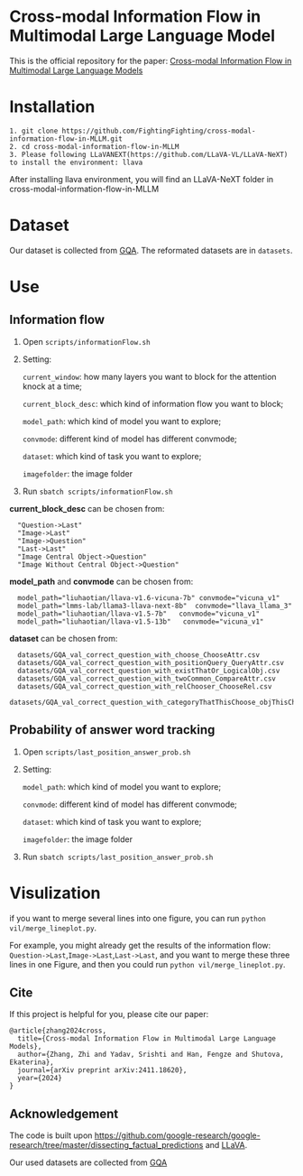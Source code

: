 # Cross-modal Information Flow in Multimodal Large Language Model
This is the official repository for the paper: [Cross-modal Information Flow in Multimodal Large Language Models](https://arxiv.org/abs/2411.18620)

# Installation
```
1. git clone https://github.com/FightingFighting/cross-modal-information-flow-in-MLLM.git
2. cd cross-modal-information-flow-in-MLLM
3. Please following LLaVANEXT(https://github.com/LLaVA-VL/LLaVA-NeXT) to install the environment: llava
```
After installing llava environment, you will find an LLaVA-NeXT folder in cross-modal-information-flow-in-MLLM

# Dataset
Our dataset is collected from [GQA](https://cs.stanford.edu/people/dorarad/gqa/index.html). The reformated datasets are in `datasets`.

# Use
## Information flow
1. Open `scripts/informationFlow.sh`
2. Setting:
   
   `current_window`: how many layers you want to block for the attention knock at a time;
   
   `current_block_desc`: which kind of information flow you want to block;
   
   `model_path`: which kind of model you want to explore;
   
   `convmode`: different kind of model has different convmode;
   
   `dataset`: which kind of task you want to explore;
   
   `imagefolder`: the image folder
   
4. Run `sbatch scripts/informationFlow.sh`

**current_block_desc** can be chosen from:
```
  "Question->Last"
  "Image->Last"
  "Image->Question"
  "Last->Last"
  "Image Central Object->Question"
  "Image Without Central Object->Question"
```

**model_path** and **convmode** can be chosen from:
```
  model_path="liuhaotian/llava-v1.6-vicuna-7b" convmode="vicuna_v1"
  model_path="lmms-lab/llama3-llava-next-8b"  convmode="llava_llama_3"
  model_path="liuhaotian/llava-v1.5-7b"   convmode="vicuna_v1"
  model_path="liuhaotian/llava-v1.5-13b"   convmode="vicuna_v1"
```

**dataset** can be chosen from:
```
  datasets/GQA_val_correct_question_with_choose_ChooseAttr.csv
  datasets/GQA_val_correct_question_with_positionQuery_QueryAttr.csv
  datasets/GQA_val_correct_question_with_existThatOr_LogicalObj.csv
  datasets/GQA_val_correct_question_with_twoCommon_CompareAttr.csv
  datasets/GQA_val_correct_question_with_relChooser_ChooseRel.csv
  datasets/GQA_val_correct_question_with_categoryThatThisChoose_objThisChoose_ChooseCat.csv
```

## Probability of answer word tracking
1. Open `scripts/last_position_answer_prob.sh`
2. Setting:
   
   `model_path`: which kind of model you want to explore;
   
   `convmode`: different kind of model has different convmode;
   
   `dataset`: which kind of task you want to explore;
   
   `imagefolder`: the image folder
   
4. Run `sbatch scripts/last_position_answer_prob.sh`

# Visulization
if you want to merge several lines into one figure, you can run `python vil/merge_lineplot.py`.

For example, you might already get the results of the information flow: `Question->Last`,`Image->Last`,`Last->Last`, and you want to merge these three lines in one Figure, and then you could run `python vil/merge_lineplot.py`.

## Cite
If this project is helpful for you, please cite our paper:
```
@article{zhang2024cross,
  title={Cross-modal Information Flow in Multimodal Large Language Models},
  author={Zhang, Zhi and Yadav, Srishti and Han, Fengze and Shutova, Ekaterina},
  journal={arXiv preprint arXiv:2411.18620},
  year={2024}
}
```


## Acknowledgement
The code is built upon https://github.com/google-research/google-research/tree/master/dissecting_factual_predictions and [LLaVA](https://github.com/LLaVA-VL/LLaVA-NeXT).

Our used datasets are collected from [GQA](https://cs.stanford.edu/people/dorarad/gqa/index.html)
